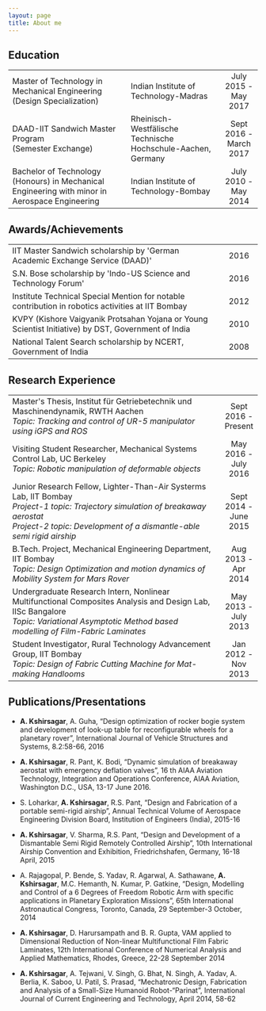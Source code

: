 ```yaml
---
layout: page
title: About me
---
```


## Education
<table>
 <tr>
   <td>Master of Technology in Mechanical Engineering <br>(Design Specialization) </td>
   <td>Indian Institute of Technology-Madras</td>
   <td width="15%" align="center">July 2015 - <br> May 2017 </td>
 </tr>
 <tr>
   <td>DAAD-IIT Sandwich Master Program <br >(Semester Exchange)</td>
   <td>Rheinisch-Westfälische Technische Hochschule-Aachen, Germany</td>
   <td align="center">Sept 2016 - <br>March 2017 </td>
 </tr>
 <tr>
   <td>Bachelor of Technology (Honours) in Mechanical Engineering with minor in Aerospace Engineering</td>
   <td>Indian Institute of Technology-Bombay</td>
   <td align="center">July 2010 - <br> May 2014 </td>
 </tr>
</table>

## Awards/Achievements
<table>
 <tr>
   <td>IIT Master Sandwich scholarship by 'German Academic Exchange Service (DAAD)' </td>
   <td width="15%" align="center">2016</td>
 </tr>
 <tr>
   <td>S.N. Bose scholarship by 'Indo-US Science and Technology Forum'</td>
   <td align="center">2016</td>
 </tr>
 <tr>
   <td>Institute Technical Special Mention for notable contribution in robotics activities at IIT Bombay</td>
   <td align="center">2012 </td>
 </tr>
 <tr>
   <td>KVPY (Kishore Vaigyanik Protsahan Yojana or Young Scientist Initiative) by DST, Government of India</td>
   <td align="center">2010 </td>
 </tr>
 <tr>
   <td>National Talent Search scholarship by NCERT, Government of India</td>
   <td align="center">2008 </td>
 </tr>
</table>


## Research Experience
<table>
 <tr>
   <td>Master's Thesis, Institut für Getriebetechnik und Maschinendynamik, RWTH Aachen <br><em> Topic: Tracking and control of UR-5 manipulator using iGPS and ROS </em> </td>
   <td width="15%" align="center">Sept 2016 - <br>Present</td>
 </tr>
 <tr>
   <td>Visiting Student Researcher, Mechanical Systems Control Lab, UC Berkeley <br><em> Topic: Robotic manipulation of deformable objects </em></td>
   <td align="center">May 2016 - <br>July 2016</td>
 </tr>
 <tr>
   <td>Junior Research Fellow, Lighter-Than-Air Systerms Lab, IIT Bombay <br><em> Project-1 topic: Trajectory simulation of breakaway aerostat </em>
   <br><em> Project-2 topic: Development of a dismantle-able semi rigid airship </em></td>
   <td align="center">Sept 2014 - <br>June 2015 </td>
 </tr>
 <tr>
   <td>B.Tech. Project, Mechanical Engineering Department, IIT Bombay <br><em> Topic: Design Optimization and motion dynamics of Mobility System for Mars Rover </em></td>
   <td align="center">Aug 2013 - <br>Apr 2014 </td>
 </tr>
 <tr>
   <td>Undergraduate Research Intern, Nonlinear Multifunctional Composites Analysis and Design Lab, IISc Bangalore <br><em> Topic: Variational Asymptotic Method based modelling of Film-Fabric Laminates </em></td>
   <td align="center">May 2013 - <br>July 2013 </td>
 </tr>
 <tr>
   <td>Student Investigator, Rural Technology Advancement Group, IIT Bombay<br><em> Topic: Design of Fabric Cutting Machine for Mat-making Handlooms </em></td>
   <td align="center">Jan 2012 - <br>Nov 2013 </td>
 </tr>
</table>


## Publications/Presentations
* <b>A. Kshirsagar</b>, A. Guha, “Design optimization of rocker bogie system and development of look-up table for reconfigurable wheels for a planetary rover”, International Journal of Vehicle Structures and Systems, 8.2:58-66, 2016

* <b>A. Kshirsagar</b>, R. Pant, K. Bodi, “Dynamic simulation of breakaway aerostat with emergency deflation valves”, 16 th AIAA Aviation Technology, Integration and Operations Conference, AIAA Aviation, Washington D.C., USA, 13-17 June 2016.

* S. Loharkar, <b>A. Kshirsagar</b>, R.S. Pant, “Design and Fabrication of a portable semi-rigid airship”, Annual Technical Volume of Aerospace Engineering Division Board, Institution of Engineers (India), 2015-16

* <b>A. Kshirsagar</b>, V. Sharma, R.S. Pant, “Design and Development of a Dismantable Semi Rigid Remotely Controlled Airship”, 10th International Airship Convention and Exhibition, Friedrichshafen, Germany, 16-18 April, 2015

* A. Rajagopal, P. Bende, S. Yadav, R. Agarwal, A. Sathawane, <b>A. Kshirsagar</b>, M.C. Hemanth, N. Kumar, P. Gatkine, “Design, Modelling and Control of a 6 Degrees of Freedom Robotic Arm with specific applications in Planetary Exploration Missions”, 65th International Astronautical Congress, Toronto, Canada, 29 September-3 October, 2014

* <b>A. Kshirsagar</b>, D. Harursampath and B. R. Gupta, VAM applied to Dimensional Reduction of Non-linear Multifunctional Film Fabric Laminates, 12th International Conference of Numerical Analysis and Applied Mathematics, Rhodes, Greece, 22-28 September 2014

* <b>A. Kshirsagar</b>, A. Tejwani, V. Singh, G. Bhat, N. Singh, A. Yadav, A. Berlia, K. Saboo, U. Patil, S. Prasad, “Mechatronic Design, Fabrication and Analysis of a Small-Size Humanoid Robot-“Parinat”, International Journal of Current Engineering and Technology, April 2014, 58-62


<!--
<p class="message">
  Hey there! This page is included as an example. Feel free to customize it for your own use upon downloading. Carry on!
</p>

In the novel, *The Strange Case of Dr. Jeykll and Mr. Hyde*, Mr. Poole is Dr. Jekyll's virtuous and loyal butler. Similarly, Poole is an upstanding and effective butler that helps you build Jekyll themes. It's made by [@mdo](https://twitter.com/mdo).

There are currently two themes built on Poole:

* [Hyde](http://hyde.getpoole.com)
* [Lanyon](http://lanyon.getpoole.com)

Learn more and contribute on [GitHub](https://github.com/poole).

## Setup

Some fun facts about the setup of this project include:

* Built for [Jekyll](http://jekyllrb.com)
* Developed on GitHub and hosted for free on [GitHub Pages](https://pages.github.com)
* Coded with [Sublime Text 2](http://sublimetext.com), an amazing code editor
* Designed and developed while listening to music like [Blood Bros Trilogy](https://soundcloud.com/maddecent/sets/blood-bros-series)

Have questions or suggestions? Feel free to [open an issue on GitHub](https://github.com/poole/issues/new) or [ask me on Twitter](https://twitter.com/mdo).

Thanks for reading!
-->
